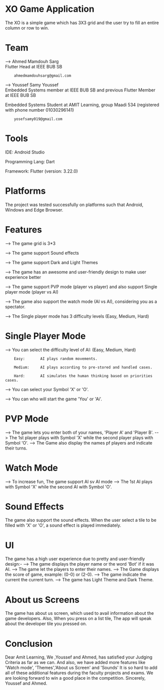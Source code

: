 # XO Game Application
The XO is a simple game which has 3X3 grid and the user try to fill an entire column or row  to win.

# Team
--> Ahmed Mamdouh Sarg      
Flutter Head at IEEE BUB SB

        ahmedmamdouhsarg@gmail.com

--> Youssef Samy Youssef    
Embedded Systems member at IEEE BUB SB and previous Flutter Member at IEEE BUB SB

Embedded Systems Student at AMIT Learning, group Maadi 534 (registered with phone number 01030296141)

        yosefsamy019@gmail.com

# Tools 
IDE:                Android Studio

Programming Lang:   Dart

Framework:          Flutter (version: 3.22.0) 

# Platforms
The project was tested successfully on platforms such that Android, Windows and Edge Browser.

# Features
--> The game grid is 3*3

--> The game support Sound effects

--> The game support Dark and Light Themes

--> The game has an awesome and user-friendly design to make user experience better

--> The game support PVP mode (player vs player) and also support Single player mode (player vs AI)

--> The game also support the watch mode (AI vs AI), considering you as a spectator.

--> The Single player mode has 3 difficulty levels (Easy, Medium, Hard)


# Single Player Mode
--> You can select the difficulty level of AI: (Easy, Medium, Hard)

        Easy:       AI plays random movements.

        Medium:     AI plays according to pre-stored and handled cases.
        
        Hard:       AI simulates the human thinking based on priorities cases.

--> You can select your Symbol 'X' or  'O'.

--> You can who will start the game 'You' or 'Ai'.

# PVP Mode
--> The game lets you enter both of your names, 'Player A' and 'Player B'.
--> The 1st player plays with Symbol 'X' while the second player plays with Symbol 'O'.
--> The Game also display the names pf players and indicate their turns.

# Watch Mode
--> To increase fun, The game support AI sv AI mode
--> The 1st AI plays with Symbol 'X' while the second AI with Symbol 'O'.

# Sound Effects
The game also support the sound effects.
When the user select a tile to be filled with 'X' or 'O', a sound effect is played immediately.

# UI
The game has a high user experience due to pretty and user-friendly design:-
--> The game displays the player name or the word 'Bot' if it was AI.
--> The game let the players to enter their names.
--> The Game displays the score of game, example: (0-0) or (2-0).
--> The game indicate the current the current turn.
--> The game has Light Theme and Dark Theme.

# About us Screens
The game has about us screen, which used to avail information about the game developers.
Also, When you press on a list tile, The app will speak about the developer tile you pressed on.

# Conclusion
Dear Amit Learning,
We ,Youssef and Ahmed, has satisfied your Judging Criteria as far as we can.
And also, we have added more features like 'Watch mode', 'Themes','About us Screen' and 'Sounds'
It is so hard to add all of these additional features during the faculty projects and exams.
We are looking forward to win a good place in the competition.
Sincerely, Youssef and Ahmed.


